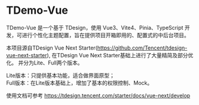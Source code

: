 # TDemo-Vue

TDemo-Vue 是一个基于 TDesign，使用 Vue3、Vite4、Pinia、TypeScript 开发，可进行个性化主题配置，旨在提供项目开箱即用的、配置式的中后台项目。

本项目源自TDesign Vue Next Starter(https://github.com/Tencent/tdesign-vue-next-starter), 在TDesign Vue Next Starter基础上进行了大量精简及部分优化。 并分为Lite、Full两个版本。

Lite版本：只提供基本功能，适合做界面原型；  
Full版本：在Lite版本基础上，增加了基本的权限控制、Mock。

使用文档可参考 https://tdesign.tencent.com/starter/docs/vue-next/develop